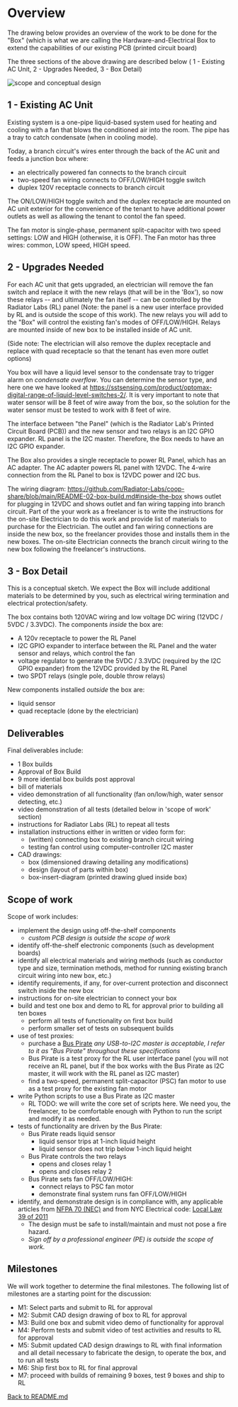 # Overview

The drawing below provides an overview of the work to be done for the "Box" (which is what we are calling the Hardware-and-Electrical Box to extend the capabilities of our existing PCB (printed circuit board)

The three sections of the above drawing are described below ( 1 - Existing AC Unit, 2 - Upgrades Needed, 3 - Box Detail)

![scope and conceptual design](img/scope-and-conceptual-design.jpg)


## 1 - Existing AC Unit

Existing system is a one-pipe liquid-based system used for heating and cooling
with a fan that blows the conditioned air into the room. The pipe has a tray to catch
condensate (when in cooling mode).

Today, a branch circuit's wires enter through the back of the AC unit
and feeds a junction box where:

- an electrically powered fan connects to the branch circuit
- two-speed fan wiring connects to OFF/LOW/HIGH toggle switch
- duplex 120V receptacle connects to branch circuit

The ON/LOW/HIGH toggle switch and the duplex receptacle are mounted on AC unit
exterior for the convenience of the tenant to have additional power outlets as well as allowing the tenant to contol the fan speed.

The fan motor is single-phase, permanent split-capacitor with two
speed settings: LOW and HIGH (otherwise, it is OFF). The Fan motor has three wires: common, LOW speed, HIGH speed.

## 2 - Upgrades Needed

For each AC unit that gets upgraded, an electrician will remove the fan switch and replace it with the new relays (that will be in the 'Box'), so now these relays -- and ultimately the fan itself -- can be controlled by the Radiator Labs (RL) panel (Note: the panel is a new user interface provided by RL and is
outside the scope of this work). The new relays you will add to the "Box" will control the existing fan's modes of 
OFF/LOW/HIGH. Relays are mounted inside of new box to be
installed inside of AC unit.

(Side note: The electrician will also remove the duplex receptacle and replace with quad receptacle so that the tenant has even more outlet options) 

You box will have a liquid level sensor to the condensate tray to trigger alarm on
*condensate overflow*. You can determine the sensor type, and here one we have looked at https://sstsensing.com/product/optomax-digital-range-of-liquid-level-switches-2/. It is very important to note that water sensor will be 8 feet of wire away from the box, so the solution for the water sensor must be tested to work with 8 feet of wire.

The interface between "the Panel" (which is the Radiator Lab's Printed Circuit Board (PCB)) and the new sensor and two relays is an I2C GPIO
expander. RL panel is the I2C master. Therefore, the Box needs to have an I2C GPIO expander.

The Box also provides a single receptacle to power RL Panel, which has an AC adapter.
The AC adapter powers RL panel with 12VDC. The 4-wire connection from the RL
Panel to box is 12VDC power and I2C bus.

The wiring diagram: https://github.com/Radiator-Labs/coop-share/blob/main/README-02-box-build.md#inside-the-box shows outlet for plugging in 12VDC and shows outlet and fan wiring tapping into branch circuit. Part of the your work as a freelancer is to write the instructions for the on-site Electrician to do this work and provide list of materials to purchase for the Electrician. The outlet and fan wiring connections are inside the new box, so the freelancer provides those and installs them in the new boxes. The on-site Electrician connects the branch circuit wiring to the new box following the freelancer's instructions.

## 3 - Box Detail

This is a conceptual sketch. We expect the Box will include
additional materials to be determined by you, such as electrical
wiring termination and electrical protection/safety.

The box contains both 120VAC wiring and low voltage DC wiring
(12VDC / 5VDC / 3.3VDC). The components *inside* the box are:

- A 120v receptacle to power the RL Panel
- I2C GPIO expander to interface between the RL Panel and the water sensor and relays, which control the fan
- voltage regulator to generate the 5VDC / 3.3VDC (required by
  the I2C GPIO expander) from the 12VDC provided by the RL Panel
- two SPDT relays (single pole, double throw relays)

New components installed *outside* the box are:

- liquid sensor
- quad receptacle (done by the electrician)

## Deliverables

Final deliverables include:

- 1 Box builds
- Approval of Box Build
- 9 more idential box builds post approval
- bill of materials
- video demonstration of all functionality (fan on/low/high, water sensor detecting, etc.)
- video demonstration of all tests (detailed below in 'scope of work' section)
- instructions for Radiator Labs (RL) to repeat all tests
- installation instructions either in written or video form for:
    - (written) connecting box to existing branch circuit wiring
    - testing fan control using computer-controller I2C master
- CAD drawings:
    - box (dimensioned drawing detailing any modifications)
    - design (layout of parts within box)
    - box-insert-diagram (printed drawing glued inside box)

## Scope of work

Scope of work includes:

- implement the design using off-the-shelf components
    - *custom PCB design is outside the scope of work*
- identify off-the-shelf electronic components (such as
  development boards)
- identify all electrical materials and wiring methods (such as
  conductor type and size, termination methods, method for
  running existing branch circuit wiring into new box, etc.)
- identify requirements, if any, for over-current protection and
  disconnect switch inside the new box
- instructions for on-site electrician to connect your box
- build and test one box and demo to RL for approval prior to
  building all ten boxes
    - perform all tests of functionality on first box build
    - perform smaller set of tests on subsequent builds
- use of test proxies:
    - purchase a [Bus
      Pirate](https://www.sparkfun.com/products/12942) *any
      USB-to-I2C master is acceptable, I refer to it as "Bus
      Pirate" throughout these specifications*
    - Bus Pirate is a test proxy for the RL user interface panel
      (you will not receive an RL panel, but if the box works
      with the Bus Pirate as I2C master, it will work with the RL
      panel as I2C master)
    - find a two-speed, permanent split-capacitor (PSC) fan motor
      to use as a test proxy for the existing fan motor
- write Python scripts to use a Bus Pirate as I2C master
    - RL TODO: we will write the core set of scripts here. We need you, the freelancer, to be comfortable enough with Python to run the script and modify it as needed.
- tests of functionality are driven by the Bus Pirate:
    - Bus Pirate reads liquid sensor
        - liquid sensor trips at 1-inch liquid height
        - liquid sensor does not trip below 1-inch liquid height
    - Bus Pirate controls the two relays
        - opens and closes relay 1
        - opens and closes relay 2
    - Bus Pirate sets fan OFF/LOW/HIGH:
        - connect relays to PSC fan motor
        - demonstrate final system runs fan OFF/LOW/HIGH
- identify, and demonstrate design is in compliance with,
  any applicable articles from [NFPA 70
  (NEC)](https://link.nfpa.org/free-access/publications/70/2023)
  and from NYC Electrical code: [Local Law 39 of
  2011](https://www.nyc.gov/assets/buildings/pdf/ll39of2011_electrical_code.pdf)
    - The design must be safe to install/maintain and must not
      pose a fire hazard.
    - *Sign off by a professional engineer (PE) is outside the
      scope of work.*

## Milestones

We will work together to determine the final milestones. The following list of milestones are
a starting point for the discussion:

- M1: Select parts and submit to RL for approval
- M2: Submit CAD design drawing of box to RL for approval
- M3: Build one box and submit video demo of functionality for
  approval
- M4: Perform tests and submit video of test activities and
  results to RL for approval
- M5: Submit updated CAD design drawings to RL with final
  information and all detail necessary to fabricate the design,
  to operate the box, and to run all tests
- M6: Ship first box to RL for final approval
- M7:  proceed with builds of remaining 9 boxes, test 9 boxes and ship to RL

[Back to README.md](README.md)

